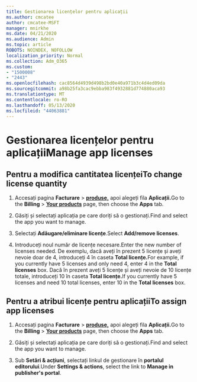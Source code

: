```yaml
---
title: Gestionarea licențelor pentru aplicații
ms.author: cmcatee
author: cmcatee-MSFT
manager: mnirkhe
ms.date: 04/21/2020
ms.audience: Admin
ms.topic: article
ROBOTS: NOINDEX, NOFOLLOW
localization_priority: Normal
ms.collection: Adm_O365
ms.custom:
- "1500008"
- "2443"
ms.openlocfilehash: cac8564d4939d498b2bd0e40a971b3c4d4ed09da
ms.sourcegitcommit: a98b25fa3cac9ebba983f4932881d774880aca93
ms.translationtype: MT
ms.contentlocale: ro-RO
ms.lasthandoff: 05/13/2020
ms.locfileid: "44063881"
---
```

# <a name="manage-app-licenses"></a><span data-ttu-id="96503-102">Gestionarea licențelor pentru aplicații</span><span class="sxs-lookup"><span data-stu-id="96503-102">Manage app licenses</span></span>

## <a name="to-change-license-quantity"></a><span data-ttu-id="96503-103">Pentru a modifica cantitatea licenței</span><span class="sxs-lookup"><span data-stu-id="96503-103">To change license quantity</span></span>

1. <span data-ttu-id="96503-104">Accesați pagina **Facturare**  >  **[produse,](https://go.microsoft.com/fwlink/p/?linkid=842054)** apoi alegeți fila **Aplicații.**</span><span class="sxs-lookup"><span data-stu-id="96503-104">Go to the **Billing** > **[Your products](https://go.microsoft.com/fwlink/p/?linkid=842054)** page, then choose the **Apps** tab.</span></span>

2. <span data-ttu-id="96503-105">Găsiți și selectați aplicația pe care doriți să o gestionați.</span><span class="sxs-lookup"><span data-stu-id="96503-105">Find and select the app you want to manage.</span></span>  

3. <span data-ttu-id="96503-106">Selectați **Adăugare/eliminare licențe**.</span><span class="sxs-lookup"><span data-stu-id="96503-106">Select **Add/remove licenses**.</span></span>

4. <span data-ttu-id="96503-107">Introduceți noul număr de licențe necesare.</span><span class="sxs-lookup"><span data-stu-id="96503-107">Enter the new number of licenses needed.</span></span> <span data-ttu-id="96503-108">De exemplu, dacă aveți în prezent 5 licențe și aveți nevoie doar de 4, introduceți 4 în caseta **Total licențe.**</span><span class="sxs-lookup"><span data-stu-id="96503-108">For example, if you currently have 5 licenses and only need 4, enter 4 in the **Total licenses** box.</span></span> <span data-ttu-id="96503-109">Dacă în prezent aveți 5 licențe și aveți nevoie de 10 licențe totale, introduceți 10 în caseta **Total licențe.**</span><span class="sxs-lookup"><span data-stu-id="96503-109">If you currently have 5 licenses and need 10 total licenses, enter 10 in the **Total licenses** box.</span></span>

## <a name="to-assign-app-licenses"></a><span data-ttu-id="96503-110">Pentru a atribui licențe pentru aplicații</span><span class="sxs-lookup"><span data-stu-id="96503-110">To assign app licenses</span></span>

1. <span data-ttu-id="96503-111">Accesați pagina **Facturare**  >  **[produse,](https://go.microsoft.com/fwlink/p/?linkid=842054)** apoi alegeți fila **Aplicații.**</span><span class="sxs-lookup"><span data-stu-id="96503-111">Go to the **Billing** > **[Your products](https://go.microsoft.com/fwlink/p/?linkid=842054)** page, then choose the **Apps** tab.</span></span>

2. <span data-ttu-id="96503-112">Găsiți și selectați aplicația pe care doriți să o gestionați.</span><span class="sxs-lookup"><span data-stu-id="96503-112">Find and select the app you want to manage.</span></span>  

3. <span data-ttu-id="96503-113">Sub **Setări & acțiuni**, selectați linkul de gestionare în **portalul editorului**.</span><span class="sxs-lookup"><span data-stu-id="96503-113">Under **Settings & actions**, select the link to **Manage in publisher's portal**.</span></span>